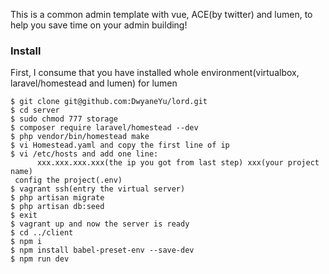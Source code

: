 This is a common admin template with vue, ACE(by twitter) and lumen, to help you save time on your admin building!
### Install
First, I consume that you have installed whole environment(virtualbox, laravel/homestead and lumen) for lumen

    $ git clone git@github.com:DwyaneYu/lord.git
    $ cd server
    $ sudo chmod 777 storage
    $ composer require laravel/homestead --dev
    $ php vendor/bin/homestead make
    $ vi Homestead.yaml and copy the first line of ip
    $ vi /etc/hosts and add one line:
          xxx.xxx.xxx.xxx(the ip you got from last step) xxx(your project name)  
     config the project(.env)   
    $ vagrant ssh(entry the virtual server)
    $ php artisan migrate
    $ php artisan db:seed
    $ exit
    $ vagrant up and now the server is ready
    $ cd ../client
    $ npm i
    $ npm install babel-preset-env --save-dev
    $ npm run dev
